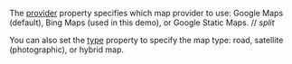 The [provider](/Documentation/ApiReference/UI_Components/dxMap/Configuration/#provider) property specifies which map provider to use: Google Maps (default), Bing Maps (used in this demo), or Google Static Maps.
// _split_

You can also set the [type](/Documentation/ApiReference/UI_Components/dxMap/Configuration/#type) property to specify the map type: road, satellite (photographic), or hybrid map.